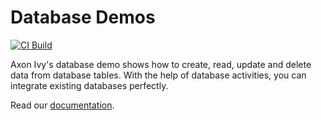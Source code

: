 # Database Demos

[![CI Build](https://github.com/axonivy-market/db-demos/actions/workflows/ci.yml/badge.svg)](https://github.com/axonivy-market/db-demos/actions/workflows/ci.yml)

Axon Ivy's database demo shows how to create, read, update and delete data from database tables. With the help of database activities, you can integrate existing databases perfectly.

Read our [documentation](https://dev.axonivy.com/doc/10.0/designer-guide/configuration/databases.html#databases).
